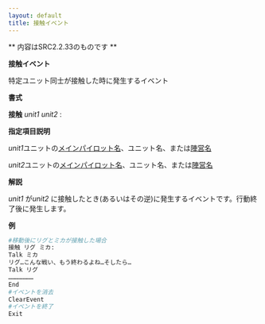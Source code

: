 ```yaml
---
layout: default
title: 接触イベント
---
```

** 内容はSRC2.2.33のものです **

**接触イベント**

特定ユニット同士が接触した時に発生するイベント

**書式**

**接触** *unit1* *unit2* :

**指定項目説明**

*unit1*ユニットの[メインパイロット名](メインパイロット名.md)、ユニット名、または[陣営名](陣営名.md)

*unit2*ユニットの[メインパイロット名](メインパイロット名.md)、ユニット名、または[陣営名](陣営名.md)

**解説**

*unit1* が*unit2* に接触したとき(あるいはその逆)に発生するイベントです。行動終了後に発生します。

**例**
```sh
#移動後にリグとミカが接触した場合
接触 リグ ミカ:
Talk ミカ
リグ…こんな戦い、もう終わるよね…そしたら…
Talk リグ
…………………
End
#イベントを消去
ClearEvent
#イベントを終了
Exit
```


